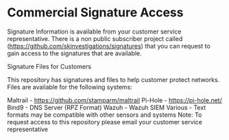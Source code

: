 # Commercial Signature Access

Signature Information is available from your customer service representative. There is a non public subscriber project called (https://github.com/skinvestigations/signatures) that you can request to gain access to the signatures that are available.

Signature Files for Customers

This repository has signatures and files to help customer protect networks. Files are available for the following systems:

Maltrail - https://github.com/stamparm/maltrail
Pi-Hole - https://pi-hole.net/
Bind9 - DNS Server (RPZ Format)
Wazuh - Wazuh SIEM
Various - Text formats may be compatible with other sensors and systems
Note: To request access to this repository please email your customer service representative
